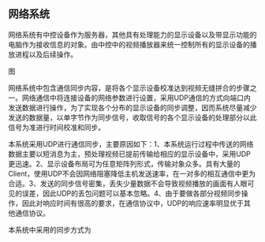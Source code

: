 ## 网络系统

网络系统有中控设备作为服务器，其他具有处理能力的显示设备以及带显示功能的电脑作为接收信息的对象。由中控中的视频播放器来统一控制所有的显示设备的播放进程以及后续操作。

图

网络系统中包含通信同步内容，是将各个显示设备校准达到视频无缝拼合的步骤之一。网络通信中将连接设备的网络参数进行设置，采用UDP通信的方式向端口内发送数据进行操作，为了实现各个分布的显示设备的同步调整，因而系统尽量减少发送的数据量，以单字节作为同步信号，收取信号的各个显示设备的处理部分以此信号为准进行时间校准和同步。

本系统采用UDP进行通信同步，主要原因如下：1、本系统运行过程中传送的网络数据主要以短消息为主，预处理视频已提前传输给相应的显示设备中，采用UDP更迅速。2、显示设备布局可为任意矩阵列形式，传输对象众多。具有大量的Client，使用UDP不会因网络阻塞降低主机发送速率，在一对多的相互通信中更为合适。3、发送的同步信号密集，丢失少量数据不会导致视频播放的画面有人眼可见的误差，因此UDP的丢包问题可以基本忽略。4、由于要做各部分视频同步操作，因此对响应时间有很高的要求，在通信协议中，UDP的响应速率明显优于其他通信协议。

本系统中采用的同步方式为

